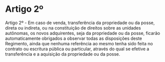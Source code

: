 # Artigo 2º

Artigo 2º - Em caso de venda, transferência da propriedade ou da posse, direta ou indireta, ou na constituição de direitos sobre as unidades autônomas, os novos adquirentes, seja da propriedade ou da posse, ficarão automaticamente obrigados a observar todas as disposições deste Regimento, ainda que nenhuma referência ao mesmo tenha sido feita no contrato ou escritura pública ou particular, através do qual se efetive a transferência e a aquisição da propriedade ou da posse.
